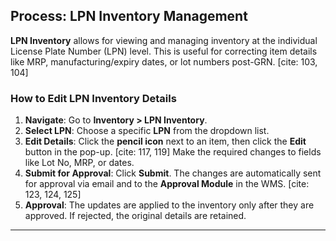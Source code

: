 ## Process: LPN Inventory Management

**LPN Inventory** allows for viewing and managing inventory at the individual License Plate Number (LPN) level. This is useful for correcting item details like MRP, manufacturing/expiry dates, or lot numbers post-GRN. [cite: 103, 104]

### How to Edit LPN Inventory Details

1. **Navigate**: Go to **Inventory > LPN Inventory**. 
2. **Select LPN**: Choose a specific **LPN** from the dropdown list. 
3. **Edit Details**: Click the **pencil icon** next to an item, then click the **Edit** button in the pop-up. [cite: 117, 119] Make the required changes to fields like Lot No, MRP, or dates. 
4. **Submit for Approval**: Click **Submit**. The changes are automatically sent for approval via email and to the **Approval Module** in the WMS. [cite: 123, 124, 125]
5. **Approval**: The updates are applied to the inventory only after they are approved. If rejected, the original details are retained. 

---
